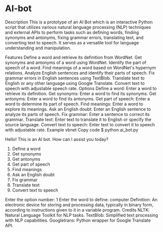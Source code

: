 # AI-bot
Description
This is a prototype of an AI Bot which is an interactive Python script that utilizes various natural language processing (NLP) techniques and external APIs to perform tasks such as defining words, finding synonyms and antonyms, fixing grammar errors, translating text, and converting text to speech. It serves as a versatile tool for language understanding and manipulation.

Features
Define a word and retrieve its definition from WordNet.
Get synonyms and antonyms of a word using WordNet.
Identify the part of speech of a word.
Find meanings of a word based on WordNet's hypernym relations.
Analyze English sentences and identify their parts of speech.
Fix grammar errors in English sentences using TextBlob.
Translate text to English or any other language using Google Translate.
Convert text to speech with adjustable speech rate.
Options
Define a word: Enter a word to retrieve its definition.
Get synonyms: Enter a word to find its synonyms.
Get antonyms: Enter a word to find its antonyms.
Get part of speech: Enter a word to determine its part of speech.
Find meanings: Enter a word to explore its meanings.
Ask an English doubt: Enter an English sentence to analyze its parts of speech.
Fix grammar: Enter a sentence to correct its grammar.
Translate text: Enter text to translate it to English or specify the source language.
Convert text to speech: Enter text to convert it to speech with adjustable rate.
Example
vbnet
Copy code
$ python ai_bot.py

Hello! This is an AI bot. How can I assist you today?
1. Define a word
2. Get synonyms
3. Get antonyms
4. Get part of speech
5. Find meanings
6. Ask an English doubt
7. Fix grammar
8. Translate text
9. Convert text to speech

Enter the option number: 1
Enter the word to define: computer
Definition: An electronic device for storing and processing data, typically in binary form, according to instructions given to it in a variable program.
Credits
NLTK: Natural Language Toolkit for NLP tasks.
TextBlob: Simplified text processing with NLP capabilities.
Googletrans: Python wrapper for Google Translate API.
